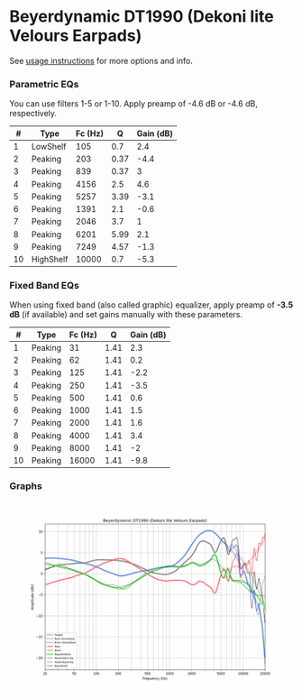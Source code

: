 # Beyerdynamic DT1990 (Dekoni lite Velours Earpads)
See [usage instructions](https://github.com/jaakkopasanen/AutoEq#usage) for more options and info.

### Parametric EQs
You can use filters 1-5 or 1-10. Apply preamp of -4.6 dB or -4.6 dB, respectively.

|   # | Type      |   Fc (Hz) |    Q |   Gain (dB) |
|-----|-----------|-----------|------|-------------|
|   1 | LowShelf  |       105 | 0.7  |         2.4 |
|   2 | Peaking   |       203 | 0.37 |        -4.4 |
|   3 | Peaking   |       839 | 0.37 |         3   |
|   4 | Peaking   |      4156 | 2.5  |         4.6 |
|   5 | Peaking   |      5257 | 3.39 |        -3.1 |
|   6 | Peaking   |      1391 | 2.1  |        -0.6 |
|   7 | Peaking   |      2046 | 3.7  |         1   |
|   8 | Peaking   |      6201 | 5.99 |         2.1 |
|   9 | Peaking   |      7249 | 4.57 |        -1.3 |
|  10 | HighShelf |     10000 | 0.7  |        -5.3 |

### Fixed Band EQs
When using fixed band (also called graphic) equalizer, apply preamp of **-3.5 dB** (if available) and set gains manually with these parameters.

|   # | Type    |   Fc (Hz) |    Q |   Gain (dB) |
|-----|---------|-----------|------|-------------|
|   1 | Peaking |        31 | 1.41 |         2.3 |
|   2 | Peaking |        62 | 1.41 |         0.2 |
|   3 | Peaking |       125 | 1.41 |        -2.2 |
|   4 | Peaking |       250 | 1.41 |        -3.5 |
|   5 | Peaking |       500 | 1.41 |         0.6 |
|   6 | Peaking |      1000 | 1.41 |         1.5 |
|   7 | Peaking |      2000 | 1.41 |         1.6 |
|   8 | Peaking |      4000 | 1.41 |         3.4 |
|   9 | Peaking |      8000 | 1.41 |        -2   |
|  10 | Peaking |     16000 | 1.41 |        -9.8 |

### Graphs
![](./Beyerdynamic%20DT1990%20(Dekoni%20lite%20Velours%20Earpads).png)
